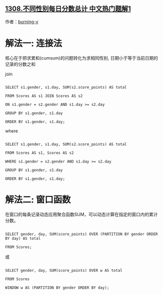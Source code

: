 ## [1308.不同性别每日分数总计 中文热门题解1](https://leetcode.cn/problems/running-total-for-different-genders/solutions/100000/ji-chong-fang-fa-gong-can-kao-by-burning-v)

作者：[burning-v](https://leetcode.cn/u/burning-v)
# 解法一: 连接法
核心在于把求累和(cumsum)的问题转化为求相同性别, 日期小于等于当前日期的记录的分数之和

join
``` mysql
SELECT s1.gender, s1.day, SUM(s2.score_points) AS total
FROM Scores AS s1 JOIN Scores AS s2
ON s1.gender = s2.gender AND s1.day >= s2.day
GROUP BY s1.gender, s1.day
ORDER BY s1.gender, s1.day;
```


where
``` mysql
SELECT s1.gender, s1.day, SUM(s2.score_points) AS total
FROM Scores AS s1, Scores AS s2
WHERE s1.gender = s2.gender AND s1.day >= s2.day
GROUP BY s1.gender, s1.day
ORDER BY s1.gender, s1.day;
```


# 解法二: 窗口函数
在窗口的每条记录动态应用聚合函数SUM，可以动态计算在指定的窗口内的累计分数。

```mysql
SELECT gender, day, SUM(score_points) OVER (PARTITION BY gender ORDER BY day) AS total
FROM Scores;
```
或
``` mysql
SELECT gender, day, SUM(score_points) OVER w AS total
FROM Scores
WINDOW w AS (PARTITION BY gender ORDER BY day);
```